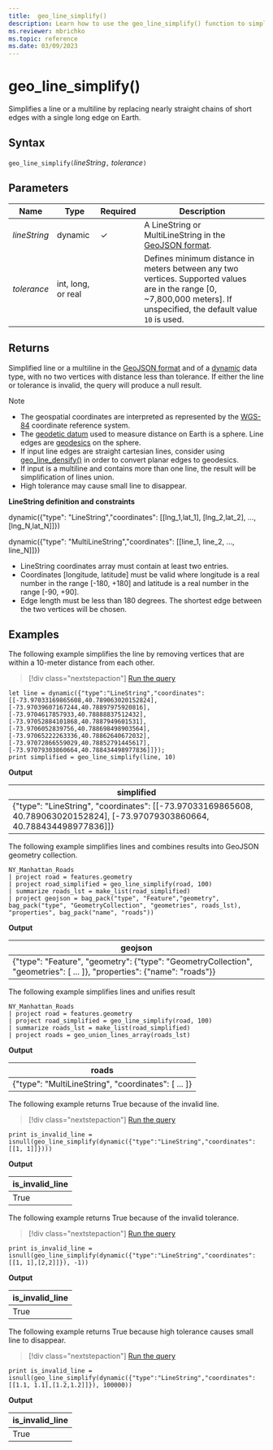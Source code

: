 ```yaml
---
title:  geo_line_simplify()
description: Learn how to use the geo_line_simplify() function to simplify a line string or a multiline string.
ms.reviewer: mbrichko
ms.topic: reference
ms.date: 03/09/2023
---
```

# geo_line_simplify()

Simplifies a line or a multiline by replacing nearly straight chains of short edges with a single long edge on Earth.

## Syntax

`geo_line_simplify(`*lineString*`,` *tolerance*`)`

## Parameters

|Name|Type|Required|Description|
|--|--|--|--|
| *lineString* | dynamic | &check; | A LineString or MultiLineString in the [GeoJSON format](https://tools.ietf.org/html/rfc7946).|
| *tolerance* | int, long, or real | | Defines minimum distance in meters between any two vertices. Supported values are in the range [0, ~7,800,000 meters]. If unspecified, the default value `10` is used.|

## Returns

Simplified line or a multiline in the [GeoJSON format](https://tools.ietf.org/html/rfc7946) and of a [dynamic](./scalar-data-types/dynamic.md) data type, with no two vertices with distance less than tolerance. If either the line or tolerance is invalid, the query will produce a null result.

> [!NOTE]
>
> * The geospatial coordinates are interpreted as represented by the [WGS-84](https://earth-info.nga.mil/index.php?dir=wgs84&action=wgs84) coordinate reference system.
> * The [geodetic datum](https://en.wikipedia.org/wiki/Geodetic_datum) used to measure distance on Earth is a sphere. Line edges are [geodesics](https://en.wikipedia.org/wiki/Geodesic) on the sphere.
> * If input line edges are straight cartesian lines, consider using [geo_line_densify()](geo-line-densify-function.md) in order to convert planar edges to geodesics.
> * If input is a multiline and contains more than one line, the result will be simplification of lines union.
> * High tolerance may cause small line to disappear.

**LineString definition and constraints**

dynamic({"type": "LineString","coordinates": [[lng_1,lat_1], [lng_2,lat_2], ..., [lng_N,lat_N]]})

dynamic({"type": "MultiLineString","coordinates": [[line_1, line_2, ..., line_N]]})

* LineString coordinates array must contain at least two entries.
* Coordinates [longitude, latitude] must be valid where longitude is a real number in the range [-180, +180] and latitude is a real number in the range [-90, +90].
* Edge length must be less than 180 degrees. The shortest edge between the two vertices will be chosen.

## Examples

The following example simplifies the line by removing vertices that are within a 10-meter distance from each other.

> [!div class="nextstepaction"]
> <a href="https://dataexplorer.azure.com/clusters/help/databases/Samples?query=H4sIAAAAAAAAA02Rz2rDMAyH73uKkFMLWZEtWX869ga77VhCKY1XDGkS2lzC2LvPYVlT3SQ+9P0st3Es2tTF4r1opu50TefNdzlOQyz35Ueef4631F3Kqjz3/a1J3WmM93J/OLwK7kwA0bEpBwatCHaiBozgwQWvnurqwRmDOBZP9MepiUkwD+p4xYidaBBDXKhcKMF5Qr9SebeSA6e8SFWMssAFdCvFM4dZwguUg5LlgBj4KRkHn4sR8cF5JshR4dkpXplDMPC2YMGLOaKQIz9hhoDKwPz/TkKarSKKXNc/27eXIV90LO7pOrTpK8Umn/4S++P8C8dlOm3mriocbH8B+xvcNaEBAAA=" target="_blank">Run the query</a>

```kusto
let line = dynamic({"type":"LineString","coordinates":[[-73.97033169865608,40.789063020152824],[-73.97039607167244,40.78897975920816],[-73.9704617857933,40.78888837512432],[-73.97052884101868,40.7887949601531],[-73.9706052839756,40.788698498903564],[-73.97065222263336,40.78862640672032],[-73.97072866559029,40.78852791445617],[-73.97079303860664,40.788434498977836]]});
print simplified = geo_line_simplify(line, 10)
```

**Output**

|simplified|
|---|
|{"type": "LineString", "coordinates": [[-73.97033169865608, 40.789063020152824], [-73.97079303860664, 40.788434498977836]]}|

The following example simplifies lines and combines results into GeoJSON geometry collection.

```kusto
NY_Manhattan_Roads
| project road = features.geometry
| project road_simplified = geo_line_simplify(road, 100)
| summarize roads_lst = make_list(road_simplified)
| project geojson = bag_pack("type", "Feature","geometry", bag_pack("type", "GeometryCollection", "geometries", roads_lst), "properties", bag_pack("name", "roads"))
```

**Output**

|geojson|
|---|
|{"type": "Feature", "geometry": {"type": "GeometryCollection", "geometries": [ ... ]}, "properties": {"name": "roads"}}|

The following example simplifies lines and unifies result

```kusto
NY_Manhattan_Roads
| project road = features.geometry
| project road_simplified = geo_line_simplify(road, 100)
| summarize roads_lst = make_list(road_simplified)
| project roads = geo_union_lines_array(roads_lst)
```

**Output**

|roads|
|---|
|{"type": "MultiLineString", "coordinates": [ ... ]}|

The following example returns True because of the invalid line.

> [!div class="nextstepaction"]
> <a href="https://dataexplorer.azure.com/clusters/help/databases/Samples?query=H4sIAAAAAAAAAysoyswrUcgsjs/MK0vMyUyJz8nMS1WwBYrklebkaKSn5oNF4oszcwtyMtMqNVIq8xJzM5M1qpVKKgtSlayUfIDSwSVAY9KVdJSS8/OLUjLzEktSi5WsoqMNdRQMY2NrNTU1Af5nM/VoAAAA" target="_blank">Run the query</a>

```kusto
print is_invalid_line = isnull(geo_line_simplify(dynamic({"type":"LineString","coordinates":[[1, 1]]})))
```

**Output**

|is_invalid_line|
|---|
|True|

The following example returns True because of the invalid tolerance.

> [!div class="nextstepaction"]
> <a href="https://dataexplorer.azure.com/clusters/help/databases/Samples?query=H4sIAAAAAAAAAx3MQQrDIBBA0avIrBSmC7MM9AbddSkiEm0YmIwSbUBK717p9n349STpiloguSJTCkyS1X2KvJn1nstfQqOjMr2GTkPiQZv+QB81wwqPmZ99bnZA2Eo5E0nsucHqnEVlPboFF++/BtXNGvMDQCCfRnIAAAA=" target="_blank">Run the query</a>

```kusto
print is_invalid_line = isnull(geo_line_simplify(dynamic({"type":"LineString","coordinates":[[1, 1],[2,2]]}), -1))
```

**Output**

|is_invalid_line|
|---|
|True|

The following example returns True because high tolerance causes small line to disappear.

> [!div class="nextstepaction"]
> <a href="https://dataexplorer.azure.com/clusters/help/databases/Samples?query=H4sIAAAAAAAAAx2MwQrDIBBEf0X2pCCl6THQP8gtxyAi0YaFzSrRFiTk37vtwAzDG5hyIDeF1SN/AmH0hJzUUwi/ifSW8p/4inshfHUdO4cdV31C6yXBCJPMc5ObDSysOR8RObRUYVyW4TZYJeGs1IcVO3cZQfefjPkC36xb1X4AAAA=" target="_blank">Run the query</a>

```kusto
print is_invalid_line = isnull(geo_line_simplify(dynamic({"type":"LineString","coordinates":[[1.1, 1.1],[1.2,1.2]]}), 100000))
```

**Output**

|is_invalid_line|
|---|
|True|
